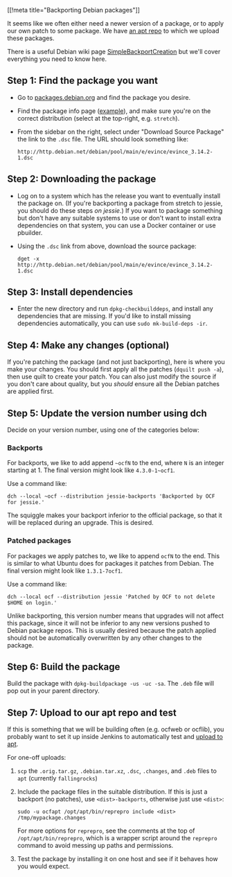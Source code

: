[[!meta title="Backporting Debian packages"]]

It seems like we often either need a newer version of a package, or to apply
our own patch to some package. We have [an apt
repo](http://apt.ocf.berkeley.edu/) to which we upload these packages.

There is a useful Debian wiki page
[SimpleBackportCreation](https://wiki.debian.org/SimpleBackportCreation) but
we'll cover everything you need to know here.

## Step 1: Find the package you want

* Go to [packages.debian.org](https://packages.debian.org/) and find the
  package you desire.

* Find the package info page
  ([example](https://packages.debian.org/stretch/evince)), and make sure you're
  on the correct distribution (select at the top-right, e.g. `stretch`).

* From the sidebar on the right, select under "Download Source Package" the
  link to the `.dsc` file. The URL should look something like:

      http://http.debian.net/debian/pool/main/e/evince/evince_3.14.2-1.dsc


## Step 2: Downloading the package

* Log on to a system which has the release you want to eventually install the
  package on. (If you're backporting a package from stretch to jessie, you
  should do these steps *on jessie*.) If you want to package something but don't
  have any suitable systems to use or don't want to install extra dependencies
  on that system, you can use a Docker container or use pbuilder.

* Using the `.dsc` link from above, download the source package:

      dget -x http://http.debian.net/debian/pool/main/e/evince/evince_3.14.2-1.dsc


## Step 3: Install dependencies

* Enter the new directory and run `dpkg-checkbuilddeps`, and install any
  dependencies that are missing. If you'd like to install missing dependencies
  automatically, you can use `sudo mk-build-deps -ir`.


## Step 4: Make any changes (optional)

If you're patching the package (and not just backporting), here is where you
make your changes. You should first apply all the patches (`dquilt push -a`),
then use quilt to create your patch. You can also just modify the source if you
don't care about quality, but you *should* ensure all the Debian patches are
applied first.


## Step 5: Update the version number using dch

Decide on your version number, using one of the categories below:


### Backports

For backports, we like to add append `~ocfN` to the end, where `N` is an
integer starting at 1. The final version might look like `4.3.0-1~ocf1`.

Use a command like:

    dch --local ~ocf --distribution jessie-backports 'Backported by OCF for jessie.'

The squiggle makes your backport inferior to the official package, so that it
will be replaced during an upgrade. This is desired.

### Patched packages

For packages we apply patches to, we like to append `ocfN` to the end. This is
similar to what Ubuntu does for packages it patches from Debian. The final
version might look like `1.3.1-7ocf1`.

Use a command like:

    dch --local ocf --distribution jessie 'Patched by OCF to not delete $HOME on login.'

Unlike backporting, this version number means that upgrades will not affect this
package, since it will not be inferior to any new versions pushed to Debian
package repos. This is usually desired because the patch applied should not be
automatically overwritten by any other changes to the package.


## Step 6: Build the package

Build the package with `dpkg-buildpackage -us -uc -sa`. The `.deb` file will
pop out in your parent directory.


## Step 7: Upload to our apt repo and test

If this is something that we will be building often (e.g. ocfweb or ocflib),
you probably want to set it up inside Jenkins to automatically test and
[upload to apt](https://jenkins.ocf.berkeley.edu/job/upload-changes/).

For one-off uploads:

1. `scp` the `.orig.tar.gz`, `.debian.tar.xz`, `.dsc`, `.changes`, and `.deb`
   files to `apt` (currently `fallingrocks`)

2. Include the package files in the suitable distribution. If this is just a
   backport (no patches), use `<dist>-backports`, otherwise just use `<dist>`:

       sudo -u ocfapt /opt/apt/bin/reprepro include <dist> /tmp/mypackage.changes

   For more options for `reprepro`, see the comments at the top of
   `/opt/apt/bin/reprepro`, which is a wrapper script around the `reprepro`
   command to avoid messing up paths and permissions.

3. Test the package by installing it on one host and see if it behaves how you
   would expect.
